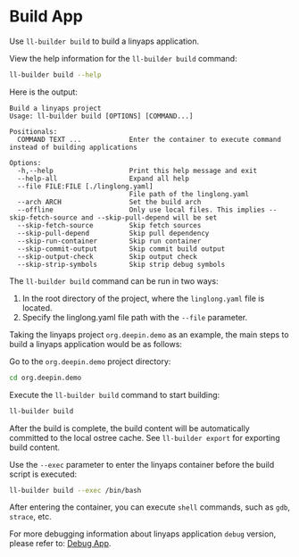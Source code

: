 <!--
SPDX-FileCopyrightText: 2023 UnionTech Software Technology Co., Ltd.

SPDX-License-Identifier: LGPL-3.0-or-later
-->

# Build App

Use `ll-builder build` to build a linyaps application.

View the help information for the `ll-builder build` command:

```bash
ll-builder build --help
```

Here is the output:

```text
Build a linyaps project
Usage: ll-builder build [OPTIONS] [COMMAND...]

Positionals:
  COMMAND TEXT ...            Enter the container to execute command instead of building applications

Options:
  -h,--help                   Print this help message and exit
  --help-all                  Expand all help
  --file FILE:FILE [./linglong.yaml]
                              File path of the linglong.yaml
  --arch ARCH                 Set the build arch
  --offline                   Only use local files. This implies --skip-fetch-source and --skip-pull-depend will be set
  --skip-fetch-source         Skip fetch sources
  --skip-pull-depend          Skip pull dependency
  --skip-run-container        Skip run container
  --skip-commit-output        Skip commit build output
  --skip-output-check         Skip output check
  --skip-strip-symbols        Skip strip debug symbols
```

The `ll-builder build` command can be run in two ways:

1. In the root directory of the project, where the `linglong.yaml` file is located.
2. Specify the linglong.yaml file path with the `--file` parameter.

Taking the linyaps project `org.deepin.demo` as an example, the main steps to build a linyaps application would be as follows:

Go to the `org.deepin.demo` project directory:

```bash
cd org.deepin.demo
```

Execute the `ll-builder build` command to start building:

```bash
ll-builder build
```

After the build is complete, the build content will be automatically committed to the local ostree cache. See `ll-builder export` for exporting build content.

Use the `--exec` parameter to enter the linyaps container before the build script is executed:

```bash
ll-builder build --exec /bin/bash
```

After entering the container, you can execute `shell` commands, such as `gdb`, `strace`, etc.

For more debugging information about linyaps application `debug` version, please refer to: [Debug App](../debug/debug.md).
